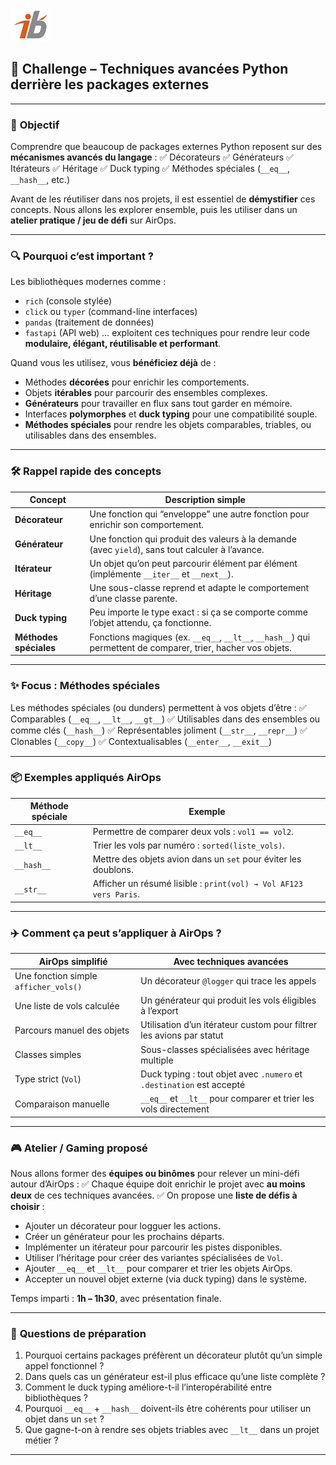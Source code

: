 ![Logo](images\logo.png)


## 🧩 Challenge – Techniques avancées Python derrière les packages externes

---

### 🎯 **Objectif**

Comprendre que beaucoup de packages externes Python reposent sur des **mécanismes avancés du langage** :
✅ Décorateurs
✅ Générateurs
✅ Itérateurs
✅ Héritage
✅ Duck typing
✅ Méthodes spéciales (`__eq__`, `__hash__`, etc.)

Avant de les réutiliser dans nos projets, il est essentiel de **démystifier** ces concepts.
Nous allons les explorer ensemble, puis les utiliser dans un **atelier pratique / jeu de défi** sur AirOps.

---

### 🔍 **Pourquoi c’est important ?**

Les bibliothèques modernes comme :

* `rich` (console stylée)
* `click` ou `typer` (command-line interfaces)
* `pandas` (traitement de données)
* `fastapi` (API web)
  … exploitent ces techniques pour rendre leur code **modulaire, élégant, réutilisable et performant**.

Quand vous les utilisez, vous **bénéficiez déjà** de :

* Méthodes **décorées** pour enrichir les comportements.
* Objets **itérables** pour parcourir des ensembles complexes.
* **Générateurs** pour travailler en flux sans tout garder en mémoire.
* Interfaces **polymorphes** et **duck typing** pour une compatibilité souple.
* **Méthodes spéciales** pour rendre les objets comparables, triables, ou utilisables dans des ensembles.

---

### 🛠 **Rappel rapide des concepts**

| Concept                | Description simple                                                                                            |
| ---------------------- | ------------------------------------------------------------------------------------------------------------- |
| **Décorateur**         | Une fonction qui “enveloppe” une autre fonction pour enrichir son comportement.                               |
| **Générateur**         | Une fonction qui produit des valeurs à la demande (avec `yield`), sans tout calculer à l’avance.              |
| **Itérateur**          | Un objet qu’on peut parcourir élément par élément (implémente `__iter__` et `__next__`).                      |
| **Héritage**           | Une sous-classe reprend et adapte le comportement d’une classe parente.                                       |
| **Duck typing**        | Peu importe le type exact : si ça se comporte comme l’objet attendu, ça fonctionne.                           |
| **Méthodes spéciales** | Fonctions magiques (ex. `__eq__`, `__lt__`, `__hash__`) qui permettent de comparer, trier, hacher vos objets. |

---

### ✨ **Focus : Méthodes spéciales**

Les méthodes spéciales (ou dunders) permettent à vos objets d’être :
✅ Comparables (`__eq__`, `__lt__`, `__gt__`)
✅ Utilisables dans des ensembles ou comme clés (`__hash__`)
✅ Représentables joliment (`__str__`, `__repr__`)
✅ Clonables (`__copy__`)
✅ Contextualisables (`__enter__`, `__exit__`)

---

### 📦 **Exemples appliqués AirOps**

| Méthode spéciale | Exemple                                                           |
| ---------------- | ----------------------------------------------------------------- |
| `__eq__`         | Permettre de comparer deux vols : `vol1 == vol2`.                 |
| `__lt__`         | Trier les vols par numéro : `sorted(liste_vols)`.                 |
| `__hash__`       | Mettre des objets avion dans un `set` pour éviter les doublons.   |
| `__str__`        | Afficher un résumé lisible : `print(vol) → Vol AF123 vers Paris`. |

---

### ✈️ **Comment ça peut s’appliquer à AirOps ?**

| AirOps simplifié                      | Avec techniques avancées                                              |
| ------------------------------------- | --------------------------------------------------------------------- |
| Une fonction simple `afficher_vols()` | Un décorateur `@logger` qui trace les appels                          |
| Une liste de vols calculée            | Un générateur qui produit les vols éligibles à l’export               |
| Parcours manuel des objets            | Utilisation d’un itérateur custom pour filtrer les avions par statut  |
| Classes simples                       | Sous-classes spécialisées avec héritage multiple                      |
| Type strict (`Vol`)                   | Duck typing : tout objet avec `.numero` et `.destination` est accepté |
| Comparaison manuelle                  | `__eq__` et `__lt__` pour comparer et trier les vols directement      |

---

### 🎮 **Atelier / Gaming proposé**

Nous allons former des **équipes ou binômes** pour relever un mini-défi autour d’AirOps :
✅ Chaque équipe doit enrichir le projet avec **au moins deux** de ces techniques avancées.
✅ On propose une **liste de défis à choisir** :

* Ajouter un décorateur pour logguer les actions.
* Créer un générateur pour les prochains départs.
* Implémenter un itérateur pour parcourir les pistes disponibles.
* Utiliser l’héritage pour créer des variantes spécialisées de `Vol`.
* Ajouter `__eq__` et `__lt__` pour comparer et trier les objets AirOps.
* Accepter un nouvel objet externe (via duck typing) dans le système.

Temps imparti : **1h – 1h30**, avec présentation finale.

---

### 🧪 **Questions de préparation**

1. Pourquoi certains packages préfèrent un décorateur plutôt qu’un simple appel fonctionnel ?
2. Dans quels cas un générateur est-il plus efficace qu’une liste complète ?
3. Comment le duck typing améliore-t-il l’interopérabilité entre bibliothèques ?
4. Pourquoi `__eq__` + `__hash__` doivent-ils être cohérents pour utiliser un objet dans un `set` ?
5. Que gagne-t-on à rendre ses objets triables avec `__lt__` dans un projet métier ?

---
